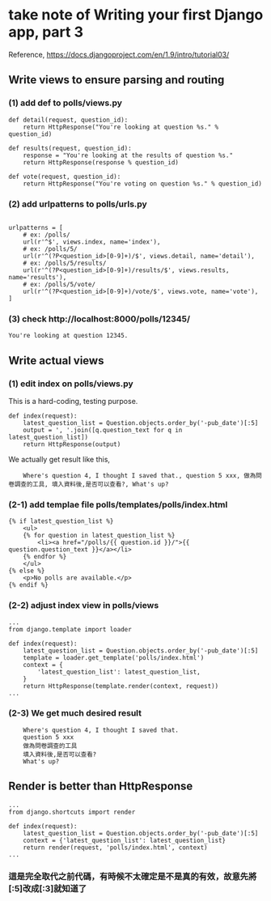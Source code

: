 #  take note of <b>Writing your first Django app, part 3</b>
Reference, https://docs.djangoproject.com/en/1.9/intro/tutorial03/

## Write views to ensure parsing and routing
### (1) add def to polls/views.py
```
def detail(request, question_id):
    return HttpResponse("You're looking at question %s." % question_id)

def results(request, question_id):
    response = "You're looking at the results of question %s."
    return HttpResponse(response % question_id)

def vote(request, question_id):
    return HttpResponse("You're voting on question %s." % question_id)
```
### (2) add urlpatterns to polls/urls.py
```

urlpatterns = [
    # ex: /polls/
    url(r'^$', views.index, name='index'),
    # ex: /polls/5/
    url(r'^(?P<question_id>[0-9]+)/$', views.detail, name='detail'),
    # ex: /polls/5/results/
    url(r'^(?P<question_id>[0-9]+)/results/$', views.results, name='results'),
    # ex: /polls/5/vote/
    url(r'^(?P<question_id>[0-9]+)/vote/$', views.vote, name='vote'),
]
```
### (3) check http://localhost:8000/polls/12345/
    You're looking at question 12345.


## Write actual views 
### (1) edit index on polls/views.py
This is a hard-coding, testing purpose.
```
def index(request):
    latest_question_list = Question.objects.order_by('-pub_date')[:5]
    output = ', '.join([q.question_text for q in latest_question_list])
    return HttpResponse(output)
```
We actually get result like this,
```
    Where's question 4, I thought I saved that., question 5 xxx, 做為問卷調查的工具, 填入資料後,是否可以查看?, What's up?
```
### (2-1) add templae file polls/templates/polls/index.html
```
{% if latest_question_list %}
    <ul>
    {% for question in latest_question_list %}
        <li><a href="/polls/{{ question.id }}/">{{ question.question_text }}</a></li>
    {% endfor %}
    </ul>
{% else %}
    <p>No polls are available.</p>
{% endif %}
```
### (2-2) adjust index view in polls/views
```
...
from django.template import loader

def index(request):
    latest_question_list = Question.objects.order_by('-pub_date')[:5]
    template = loader.get_template('polls/index.html')
    context = {
        'latest_question_list': latest_question_list,
    }
    return HttpResponse(template.render(context, request))
...
```

### (2-3) We get much desired result

```
    Where's question 4, I thought I saved that.
    question 5 xxx
    做為問卷調查的工具
    填入資料後,是否可以查看?
    What's up?
```
## Render is better than HttpResponse

```
...
from django.shortcuts import render

def index(request):
    latest_question_list = Question.objects.order_by('-pub_date')[:5]
    context = {'latest_question_list': latest_question_list}
    return render(request, 'polls/index.html', context)
...
```
### 這是完全取代之前代碼，有時候不太確定是不是真的有效，故意先將[:5]改成[:3]就知道了

